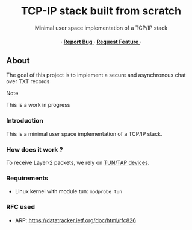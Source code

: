 <div align='center'>

  <h1>TCP-IP stack built from scratch</h1>
  <p>Minimal user space implementation of a TCP/IP stack</p>

<h4>
  <span> · </span> <a href="https://github.com/ArnaudLcm/tcp-ip-stack/issues"> Report Bug </a>
  <span> · </span> <a href="https://github.com/ArnaudLcm/tcp-ip-stack/issues"> Request Feature </a>
   · 
</h4>
</div>

## About

The goal of this project is to implement a secure and asynchronous chat over TXT records 

> [!NOTE]
> This is a work in progress


### Introduction
This is a minimal user space implementation of a TCP/IP stack.



### How does it work ?
To receive Layer-2 packets, we rely on [TUN/TAP devices](https://www.kernel.org/doc/Documentation/networking/tuntap.txt).


### Requirements
- Linux kernel with module tun: `modprobe tun`


### RFC used
- ARP: https://datatracker.ietf.org/doc/html/rfc826